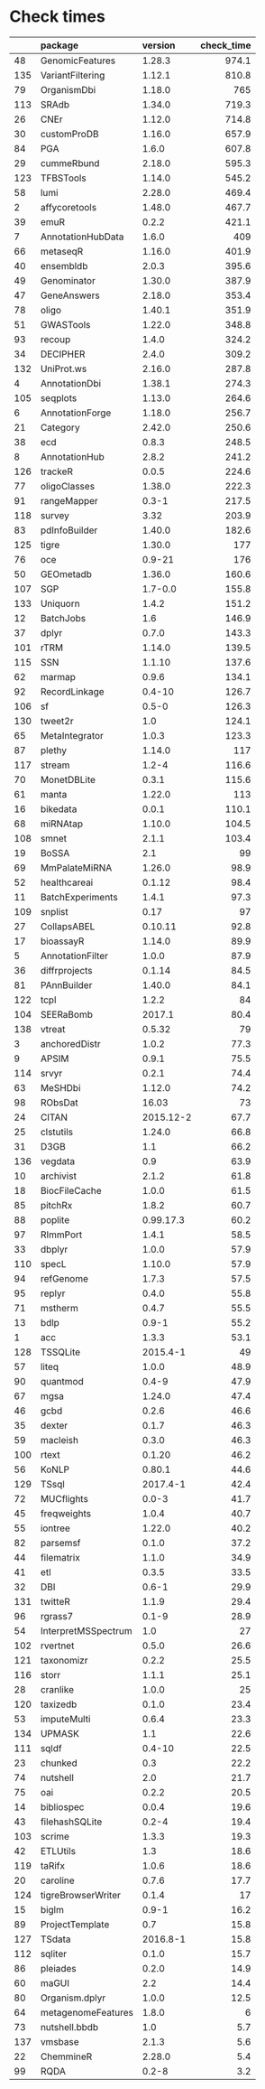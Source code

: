 # Check times

|    |package             |version   | check_time|
|:---|:-------------------|:---------|----------:|
|48  |GenomicFeatures     |1.28.3    |      974.1|
|135 |VariantFiltering    |1.12.1    |      810.8|
|79  |OrganismDbi         |1.18.0    |        765|
|113 |SRAdb               |1.34.0    |      719.3|
|26  |CNEr                |1.12.0    |      714.8|
|30  |customProDB         |1.16.0    |      657.9|
|84  |PGA                 |1.6.0     |      607.8|
|29  |cummeRbund          |2.18.0    |      595.3|
|123 |TFBSTools           |1.14.0    |      545.2|
|58  |lumi                |2.28.0    |      469.4|
|2   |affycoretools       |1.48.0    |      467.7|
|39  |emuR                |0.2.2     |      421.1|
|7   |AnnotationHubData   |1.6.0     |        409|
|66  |metaseqR            |1.16.0    |      401.9|
|40  |ensembldb           |2.0.3     |      395.6|
|49  |Genominator         |1.30.0    |      387.9|
|47  |GeneAnswers         |2.18.0    |      353.4|
|78  |oligo               |1.40.1    |      351.9|
|51  |GWASTools           |1.22.0    |      348.8|
|93  |recoup              |1.4.0     |      324.2|
|34  |DECIPHER            |2.4.0     |      309.2|
|132 |UniProt.ws          |2.16.0    |      287.8|
|4   |AnnotationDbi       |1.38.1    |      274.3|
|105 |seqplots            |1.13.0    |      264.6|
|6   |AnnotationForge     |1.18.0    |      256.7|
|21  |Category            |2.42.0    |      250.6|
|38  |ecd                 |0.8.3     |      248.5|
|8   |AnnotationHub       |2.8.2     |      241.2|
|126 |trackeR             |0.0.5     |      224.6|
|77  |oligoClasses        |1.38.0    |      222.3|
|91  |rangeMapper         |0.3-1     |      217.5|
|118 |survey              |3.32      |      203.9|
|83  |pdInfoBuilder       |1.40.0    |      182.6|
|125 |tigre               |1.30.0    |        177|
|76  |oce                 |0.9-21    |        176|
|50  |GEOmetadb           |1.36.0    |      160.6|
|107 |SGP                 |1.7-0.0   |      155.8|
|133 |Uniquorn            |1.4.2     |      151.2|
|12  |BatchJobs           |1.6       |      146.9|
|37  |dplyr               |0.7.0     |      143.3|
|101 |rTRM                |1.14.0    |      139.5|
|115 |SSN                 |1.1.10    |      137.6|
|62  |marmap              |0.9.6     |      134.1|
|92  |RecordLinkage       |0.4-10    |      126.7|
|106 |sf                  |0.5-0     |      126.3|
|130 |tweet2r             |1.0       |      124.1|
|65  |MetaIntegrator      |1.0.3     |      123.3|
|87  |plethy              |1.14.0    |        117|
|117 |stream              |1.2-4     |      116.6|
|70  |MonetDBLite         |0.3.1     |      115.6|
|61  |manta               |1.22.0    |        113|
|16  |bikedata            |0.0.1     |      110.1|
|68  |miRNAtap            |1.10.0    |      104.5|
|108 |smnet               |2.1.1     |      103.4|
|19  |BoSSA               |2.1       |         99|
|69  |MmPalateMiRNA       |1.26.0    |       98.9|
|52  |healthcareai        |0.1.12    |       98.4|
|11  |BatchExperiments    |1.4.1     |       97.3|
|109 |snplist             |0.17      |         97|
|27  |CollapsABEL         |0.10.11   |       92.8|
|17  |bioassayR           |1.14.0    |       89.9|
|5   |AnnotationFilter    |1.0.0     |       87.9|
|36  |diffrprojects       |0.1.14    |       84.5|
|81  |PAnnBuilder         |1.40.0    |       84.1|
|122 |tcpl                |1.2.2     |         84|
|104 |SEERaBomb           |2017.1    |       80.4|
|138 |vtreat              |0.5.32    |         79|
|3   |anchoredDistr       |1.0.2     |       77.3|
|9   |APSIM               |0.9.1     |       75.5|
|114 |srvyr               |0.2.1     |       74.4|
|63  |MeSHDbi             |1.12.0    |       74.2|
|98  |RObsDat             |16.03     |         73|
|24  |CITAN               |2015.12-2 |       67.7|
|25  |clstutils           |1.24.0    |       66.8|
|31  |D3GB                |1.1       |       66.2|
|136 |vegdata             |0.9       |       63.9|
|10  |archivist           |2.1.2     |       61.8|
|18  |BiocFileCache       |1.0.0     |       61.5|
|85  |pitchRx             |1.8.2     |       60.7|
|88  |poplite             |0.99.17.3 |       60.2|
|97  |RImmPort            |1.4.1     |       58.5|
|33  |dbplyr              |1.0.0     |       57.9|
|110 |specL               |1.10.0    |       57.9|
|94  |refGenome           |1.7.3     |       57.5|
|95  |replyr              |0.4.0     |       55.8|
|71  |mstherm             |0.4.7     |       55.5|
|13  |bdlp                |0.9-1     |       55.2|
|1   |acc                 |1.3.3     |       53.1|
|128 |TSSQLite            |2015.4-1  |         49|
|57  |liteq               |1.0.0     |       48.9|
|90  |quantmod            |0.4-9     |       47.9|
|67  |mgsa                |1.24.0    |       47.4|
|46  |gcbd                |0.2.6     |       46.6|
|35  |dexter              |0.1.7     |       46.3|
|59  |macleish            |0.3.0     |       46.3|
|100 |rtext               |0.1.20    |       46.2|
|56  |KoNLP               |0.80.1    |       44.6|
|129 |TSsql               |2017.4-1  |       42.4|
|72  |MUCflights          |0.0-3     |       41.7|
|45  |freqweights         |1.0.4     |       40.7|
|55  |iontree             |1.22.0    |       40.2|
|82  |parsemsf            |0.1.0     |       37.2|
|44  |filematrix          |1.1.0     |       34.9|
|41  |etl                 |0.3.5     |       33.5|
|32  |DBI                 |0.6-1     |       29.9|
|131 |twitteR             |1.1.9     |       29.4|
|96  |rgrass7             |0.1-9     |       28.9|
|54  |InterpretMSSpectrum |1.0       |         27|
|102 |rvertnet            |0.5.0     |       26.6|
|121 |taxonomizr          |0.2.2     |       25.5|
|116 |storr               |1.1.1     |       25.1|
|28  |cranlike            |1.0.0     |         25|
|120 |taxizedb            |0.1.0     |       23.4|
|53  |imputeMulti         |0.6.4     |       23.3|
|134 |UPMASK              |1.1       |       22.6|
|111 |sqldf               |0.4-10    |       22.5|
|23  |chunked             |0.3       |       22.2|
|74  |nutshell            |2.0       |       21.7|
|75  |oai                 |0.2.2     |       20.5|
|14  |bibliospec          |0.0.4     |       19.6|
|43  |filehashSQLite      |0.2-4     |       19.4|
|103 |scrime              |1.3.3     |       19.3|
|42  |ETLUtils            |1.3       |       18.6|
|119 |taRifx              |1.0.6     |       18.6|
|20  |caroline            |0.7.6     |       17.7|
|124 |tigreBrowserWriter  |0.1.4     |         17|
|15  |biglm               |0.9-1     |       16.2|
|89  |ProjectTemplate     |0.7       |       15.8|
|127 |TSdata              |2016.8-1  |       15.8|
|112 |sqliter             |0.1.0     |       15.7|
|86  |pleiades            |0.2.0     |       14.9|
|60  |maGUI               |2.2       |       14.4|
|80  |Organism.dplyr      |1.0.0     |       12.5|
|64  |metagenomeFeatures  |1.8.0     |          6|
|73  |nutshell.bbdb       |1.0       |        5.7|
|137 |vmsbase             |2.1.3     |        5.6|
|22  |ChemmineR           |2.28.0    |        5.4|
|99  |RQDA                |0.2-8     |        3.2|


